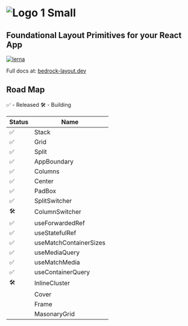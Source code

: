 # ![Logo 1 Small](https://user-images.githubusercontent.com/5460770/77477816-8df68000-6de2-11ea-83be-9f12c8de7f0d.png)

## Foundational Layout Primitives for your React App

[![lerna](https://img.shields.io/badge/maintained%20with-lerna-cc00ff.svg)](https://lerna.js.org/)

Full docs at: [bedrock-layout.dev](https://bedrock-layout.dev/)

## Road Map

✅ - Released
🛠 - Building

| Status | Name                   |
| ------ | ---------------------- |
| ✅     | Stack                  |
| ✅     | Grid                   |
| ✅     | Split                  |
| ✅     | AppBoundary            |
| ✅     | Columns                |
| ✅     | Center                 |
| ✅     | PadBox                 |
| ✅     | SplitSwitcher          |
| 🛠      | ColumnSwitcher         |
| ✅     | useForwardedRef        |
| ✅     | useStatefulRef         |
| ✅     | useMatchContainerSizes |
| ✅     | useMediaQuery          |
| ✅     | useMatchMedia          |
| ✅     | useContainerQuery      |
| 🛠      | InlineCluster          |
|        | Cover                  |
|        | Frame                  |
|        | MasonaryGrid           |
